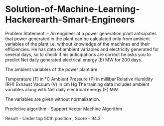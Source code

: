 # Solution-of-Machine-Learning-Hackerearth-Smart-Engineers

Problem Statement :- An engineer at a power generation plant anticipates that power generated in the plant can be calculated only from ambient variables of the plant i.e. without knowledge of the machines and their efficiencies. He has data of ambient variables and electricity generated for several days, so to check if his anticipations are correct he asks you to predict Net daily generated electrical energy (E) MW for 200 days. 

The ambient variables of the power plant are:

Temperature (T) in °C
Ambient Pressure (P) in millibar
Relative Humidity (RH)
Exhaust Vacuum (V) in cm Hg
The training data includes ambient variables along with Net daily electrical energy (E) MW.

The variables are given without normalization.

Predictive algorithm - Support Vector Machine Algorithm

Result - Under top 50th position , Score - 94.3

